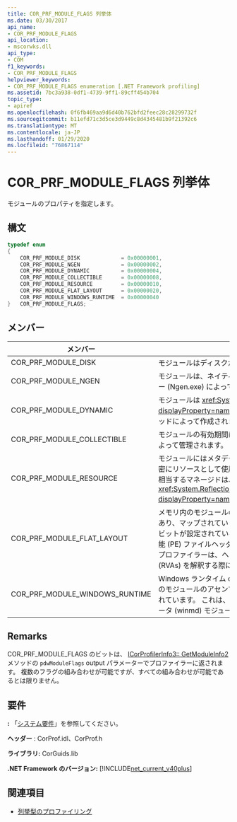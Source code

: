 ```yaml
---
title: COR_PRF_MODULE_FLAGS 列挙体
ms.date: 03/30/2017
api_name:
- COR_PRF_MODULE_FLAGS
api_location:
- mscorwks.dll
api_type:
- COM
f1_keywords:
- COR_PRF_MODULE_FLAGS
helpviewer_keywords:
- COR_PRF_MODULE_FLAGS enumeration [.NET Framework profiling]
ms.assetid: 7bc3a938-0df1-4739-9ff1-89cff454b704
topic_type:
- apiref
ms.openlocfilehash: 0f6fb469aa9d6d40b762bfd2feec28c28299732f
ms.sourcegitcommit: b11efd71c3d5ce3d9449c8d4345481b9f21392c6
ms.translationtype: MT
ms.contentlocale: ja-JP
ms.lasthandoff: 01/29/2020
ms.locfileid: "76867114"
---
```

# <a name="cor_prf_module_flags-enumeration"></a>COR_PRF_MODULE_FLAGS 列挙体
モジュールのプロパティを指定します。  
  
## <a name="syntax"></a>構文  
  
```cpp  
typedef enum  
{  
    COR_PRF_MODULE_DISK             = 0x00000001,  
    COR_PRF_MODULE_NGEN             = 0x00000002,  
    COR_PRF_MODULE_DYNAMIC          = 0x00000004,  
    COR_PRF_MODULE_COLLECTIBLE      = 0x00000008,  
    COR_PRF_MODULE_RESOURCE         = 0x00000010,  
    COR_PRF_MODULE_FLAT_LAYOUT      = 0x00000020,  
    COR_PRF_MODULE_WINDOWS_RUNTIME  = 0x00000040  
}   COR_PRF_MODULE_FLAGS;  
```  
  
## <a name="members"></a>メンバー  
  
|メンバー|説明|  
|------------|-----------------|  
|COR_PRF_MODULE_DISK|モジュールはディスクから読み込まれました。|  
|COR_PRF_MODULE_NGEN|モジュールは、ネイティブイメージジェネレーター (Ngen.exe) によって生成されました。|  
|COR_PRF_MODULE_DYNAMIC|モジュールは <xref:System.Reflection.Emit?displayProperty=nameWithType> 名前空間のメソッドによって作成されました。|  
|COR_PRF_MODULE_COLLECTIBLE|モジュールの有効期間は、ガベージコレクターによって管理されます。|  
|COR_PRF_MODULE_RESOURCE|モジュールにはメタデータが含まれておらず、厳密にリソースとして使用されます。 このビットに相当するマネージドは、<xref:System.Reflection.Module.IsResource%2A?displayProperty=nameWithType> メソッドです。|  
|COR_PRF_MODULE_FLAT_LAYOUT|メモリ内のモジュールのレイアウトはフラットであり、マップされていません。 モジュールにこのビットが設定されている場合、移植可能な実行可能 (PE) ファイルヘッダーから情報を直接読み取るプロファイラーは、ヘッダーの相対仮想アドレス (RVAs) を解釈する際に注意する必要があります。|  
|COR_PRF_MODULE_WINDOWS_RUNTIME|Windows ランタイム content type フラグが、このモジュールのアセンブリのメタデータで設定されています。 これは、すべての Windows メタデータ (winmd) モジュールに当てはまります。|  
  
## <a name="remarks"></a>Remarks  
 COR_PRF_MODULE_FLAGS のビットは、 [ICorProfilerInfo3:: GetModuleInfo2](icorprofilerinfo3-getmoduleinfo2-method.md)メソッドの `pdwModuleFlags` output パラメーターでプロファイラーに返されます。 複数のフラグの組み合わせが可能ですが、すべての組み合わせが可能であるとは限りません。  
  
## <a name="requirements"></a>要件  
 **:** 「[システム要件](../../../../docs/framework/get-started/system-requirements.md)」を参照してください。  
  
 **ヘッダー** : CorProf.idl、CorProf.h  
  
 **ライブラリ:** CorGuids.lib  
  
 **.NET Framework のバージョン:** [!INCLUDE[net_current_v40plus](../../../../includes/net-current-v40plus-md.md)]  
  
## <a name="see-also"></a>関連項目

- [列挙型のプロファイリング](profiling-enumerations.md)
